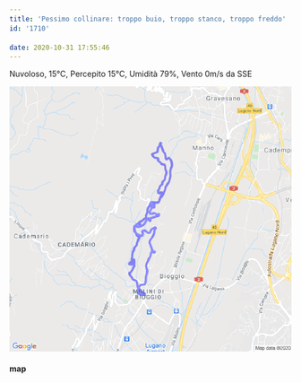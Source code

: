 ```yaml
---
title: 'Pessimo collinare: troppo buio, troppo stanco, troppo freddo'
id: '1710'

date: 2020-10-31 17:55:46
---
```


Nuvoloso, 15°C, Percepito 15°C, Umidità 79%, Vento 0m/s da SSE

![image](/images/2021/08/20201031-activity-map.png)

#### map
